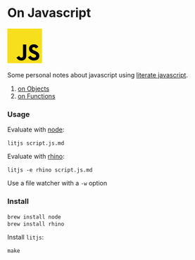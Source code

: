 # On Javascript

![javascript](https://raw.githubusercontent.com/thomd/on-javascript/images/js.png)

Some personal notes about javascript using [literate javascript][1].

1. [on Objects](objects.js.md)
2. [on Functions](functions.js.md)

### Usage

Evaluate with [node][2]:

    litjs script.js.md

Evaluate with [rhino][3]:

    litjs -e rhino script.js.md

Use a file watcher with a `-w` option

### Install

    brew install node
    brew install rhino

Install `litjs`:

    make

[1]: http://en.wikipedia.org/wiki/Literate_programming
[2]: http://nodejs.org
[3]: https://developer.mozilla.org/de/docs/Rhino
